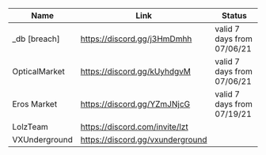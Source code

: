 |Name|Link|Status|
| ------ | ------ | ------ |
|_db [breach]| https://discord.gg/j3HmDmhh| valid 7 days from 07/06/21|
|OpticalMarket| https://discord.gg/kUyhdgvM| valid 7 days from 07/06/21|
|Eros Market| https://discord.gg/YZmJNjcG| valid 7 days from 07/19/21|
|LolzTeam| https://discord.com/invite/lzt|
|VXUnderground| https://discord.gg/vxunderground|
